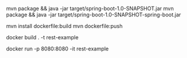 mvn package && java -jar target/spring-boot-1.0-SNAPSHOT.jar
mvn package && java -jar target/spring-boot-1.0-SNAPSHOT-spring-boot.jar

mvn install dockerfile:build
mvn dockerfile:push


docker build . -t rest-example

 docker run -p 8080:8080 -it rest-example

